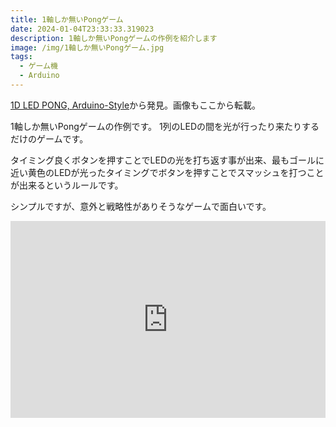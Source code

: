 ```yaml
---
title: 1軸しか無いPongゲーム
date: 2024-01-04T23:33:33.319023
description: 1軸しか無いPongゲームの作例を紹介します
image: /img/1軸しか無いPongゲーム.jpg
tags:
  - ゲーム機
  - Arduino
---
```

[1D LED PONG, Arduino-Style](https://hackaday.com/2023/12/15/1d-led-pong-arduino-style/)から発見。画像もここから転載。

1軸しか無いPongゲームの作例です。
1列のLEDの間を光が行ったり来たりするだけのゲームです。

タイミング良くボタンを押すことでLEDの光を打ち返す事が出来、最もゴールに近い黄色のLEDが光ったタイミングでボタンを押すことでスマッシュを打つことが出来るというルールです。

シンプルですが、意外と戦略性がありそうなゲームで面白いです。

<iframe width="100%" height="315" src="https://www.youtube.com/embed/nGvu17ubb4U" title="YouTube video player" frameborder="0" allow="accelerometer; autoplay; clipboard-write; encrypted-media; gyroscope; picture-in-picture" allowfullscreen></iframe>


